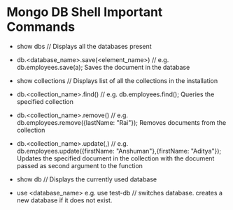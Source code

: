 # Mongo DB Shell Important Commands

- show dbs //  Displays all the databases present

- db.<database_name>.save(<element_name>) // e.g. db.employees.save(a); Saves the document in the database

- show collections //  Displays list of all the collections in the installation

- db.<collection_name>.find() // e.g. db.employees.find(); Queries the specified collection

- db.<collection_name>.remove(<query>) // e.g. db.employees.remove({lastName: "Rai"}); Removes documents from the collection

- db.<collection_name>.update(<query>,<object>) // e.g. db.employees.update({firstName: "Anshuman"},{firstName: "Aditya"}); Updates the specified document in the collection with the document passed as second argument to the function 

- show db // Displays the currently used database

- use <database_name> e.g. use test-db // switches database. creates a new database if it does not exist.

